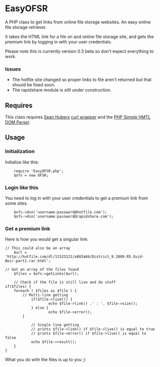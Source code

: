# EasyOFSR

A PHP class to get links from online file storage websites. An easy online file storage retriever.

It takes the HTML link for a file on and online file storage site, and gets the premium link by logging in with your user credentials.

Please note this is currently version 0.3 beta so don't expect everything to work.

### Issues
* The hotfile site changed so proper links to file aren't returned but that should be fixed soon.
* The rapidshare module is still under construction.

## Requires

This class requires [Sean Hubers](http://github.com/shuber/) [curl wrapper](http://github.com/shuber/curl) and the [PHP Simple HMTL DOM Parser](http://simplehtmldom.sourceforge.net/index.htm).

## Usage

### Initialization

Initialize like this:

        require 'EasyOFSR.php';
        $ofs = new OFSR;

### Login like this

You need to log in with your user credentials to get a premium link from some sites.

        $ofs->dsn('username:password@hotfile.com');
        $ofs->dsn('username:password@rapidshare.com');

### Get a premium link

Here is how you would get a singular link:

	// This could also be an array
        $url = 'http://hotfile.com/dl/11523121/a883a04/District_9.2009.R5.Xvid-Noir.part1.rar.html';

	// Get an array of the files found
        $files = $ofs->getLinks($url);

        // Check if the file is still live and do stuff
	if($files) {
		foreach ( $files as $file ) {
			// Multi-line getting
		        if($file->live()) {
                		echo $file->link() .' : '. $file->size();
		        } else {
                		echo $file->error();
			}

	        	// Single line getting
		        // prints $file->link() if $file->live() is equal to true
        		// prints $file->error() if $file->live() is equal to false
		        echo $file->result();
		}
	}

What you do with the files is up to you ;)

